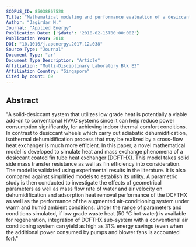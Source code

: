 ```yaml
---
SCOPUS_ID: 85038867528
Title: "Mathematical modeling and performance evaluation of a desiccant coated fin-tube heat exchanger"
Author: "Jagirdar M."
Journal: "Applied Energy"
Publication Date: {'$date': '2018-02-15T00:00:00Z'}
Publication Year: 2018
DOI: "10.1016/j.apenergy.2017.12.038"
Source Type: "Journal"
Document Type: "ar"
Document Type Description: "Article"
Affiliation: "Multi-Disciplinary Laboratory Blk E3"
Affiliation Country: "Singapore"
Cited by count: 69
---
```


## Abstract
"A solid-desiccant system that utilizes low grade heat is potentially a viable add-on to conventional HVAC systems since it can help reduce power consumption significantly, for achieving indoor thermal comfort conditions. In contrast to desiccant wheels which carry out adiabatic dehumidification, isothermal dehumidification process that may be realized by a cross-flow heat exchanger is much more efficient. In this paper, a novel mathematical model is developed to simulate heat and mass exchange phenomena of a desiccant coated fin tube heat exchanger (DCFTHX). This model takes solid side mass transfer resistance as well as fin efficiency into consideration. The model is validated using experimental results in the literature. It is also compared against simplified models to establish its utility. A parametric study is then conducted to investigate the effects of geometrical parameters as well as mass flow rate of water and air velocity on dehumidification and adsorption heat removal performance of the DCFTHX as well as the performance of the augmented air-conditioning system under warm and humid ambient conditions. Under the range of parameters and conditions simulated, if low grade waste heat (50 °C hot water) is available for regeneration, integration of DCFTHX sub-system with a conventional air conditioning system can yield as high as 31% energy savings (even when the additional power consumed by pumps and blower fans is accounted for)."
